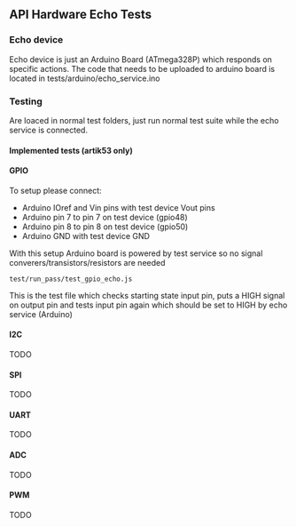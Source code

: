 ## API Hardware Echo Tests

### Echo device

Echo device is just an Arduino Board (ATmega328P) which responds on specific actions. The code that needs to be uploaded to arduino board is located in tests/arduino/echo_service.ino

### Testing

Are loaced in normal test folders, just run normal test suite while the echo service is connected.

#### Implemented tests (artik53 only)

#### GPIO

To setup please connect:
* Arduino IOref and Vin pins with test device Vout pins
* Arduino pin 7 to pin 7 on test device (gpio48)
* Arduino pin 8 to pin 8 on test device (gpio50)
* Arduino GND with test device GND

With this setup Arduino board is powered by test service so no signal converers/transistors/resistors are needed

`test/run_pass/test_gpio_echo.js`

This is the test file which checks starting state input pin, puts a HIGH signal on output pin and tests input pin again which should be set to HIGH by echo service (Arduino)

#### I2C

TODO

#### SPI

TODO

#### UART

TODO

#### ADC

TODO

#### PWM

TODO
